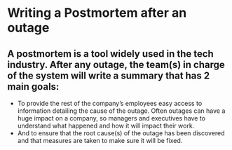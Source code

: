 # Writing a Postmortem after an outage

## A postmortem is a tool widely used in the tech industry. After any outage, the team(s) in charge of the system will write a summary that has 2 main goals:
- To provide the rest of the company’s employees easy access to information detailing the cause of the outage. Often outages can have a huge impact on a company, so managers and executives have to understand what happened and how it will impact their work.
- And to ensure that the root cause(s) of the outage has been discovered and that measures are taken to make sure it will be fixed.